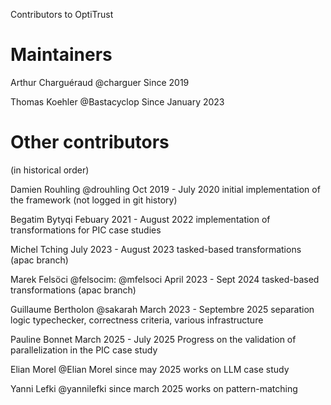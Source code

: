 Contributors to OptiTrust

Maintainers
===========

Arthur Charguéraud
@charguer
Since 2019

Thomas Koehler
@Bastacyclop
Since January 2023


Other contributors
==================
(in historical order)

Damien Rouhling
@drouhling
Oct 2019 - July 2020
initial implementation of the framework
(not logged in git history)

Begatim Bytyqi
Febuary 2021 - August 2022
implementation of transformations for PIC case studies

Michel Tching
July 2023 - August 2023
tasked-based transformations (apac branch)

Marek Felsöci @felsocim:
@mfelsoci
April 2023 - Sept 2024
tasked-based transformations (apac branch)

Guillaume Bertholon
@sakarah
March 2023 - Septembre 2025
separation logic typechecker, correctness criteria, various infrastructure

Pauline Bonnet
March 2025 - July 2025
Progress on the validation of parallelization in the PIC case study

Elian Morel
@Elian Morel
since may 2025
works on LLM case study

Yanni Lefki
@yannilefki
since march 2025
works on pattern-matching

